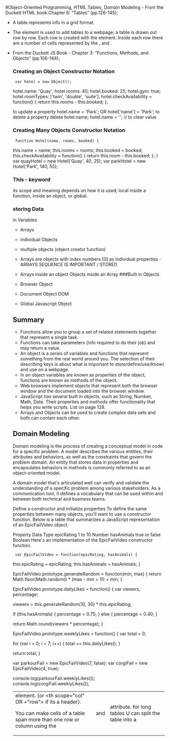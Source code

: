 #Object-Oriented Programming, HTML Tables,
Domain Modeling - From the Duckett HTML book:Chapter 6: 
“Tables” (pp.126-145);

+ A table represents info in a grid format.
+ The  <table> element is used to add tables to a webpage; a table is drawn out row by row. Each row is created with the  <tr> element. Inside each row there are a number of cells represented by the  <td> element. (or <th scope="col" OR +"row"> if its a header). 
+ You can make cells of a table span more than one row or column using the  <td rowspan="2"> and  <td rowcolumn="2"> attribute. for long tables U can split the table into a  <thead>, <tbody> and  <tfoot>.

+ From the Duckett JS Book - Chapter 3: “Functions, Methods, and Objects” (pp.106-144);

### Creating an Object Constructor Notation

     var hotel = new Object();
hotel.name: 'Quay';
hotel.rooms: 40;
hotel.booked: 25;
hotel.gym: true;
hotel.roomTypes: ['twin', 'double', 'suite'];
hotel.checkAvailability = function() {
    return this.rooms - this.booked;
  };

to update a property
hotel.name = 'Park'; OR
hotel['name'] = 'Park';
to delete a property
delete hotel.name;
hotel.name = ''; // to clear value

### Creating Many Objects Constructor Notation

     function Hotel(name, rooms, booked) {
  this.name = name;
  this.rooms = rooms;
  this.booked = booked;
  this.checkAvailability = function() {
    return this.room - this.booked;
  };
}
var quayHotel = new Hotel('Quay', 40, 25);
var parkHotel = new Hotel('Park', 140, 55);

### This - keyword
its scope and meaning depends on how it is used; local inside a function, inside an object, or global.
### storing Data
in Variables
+ Arrays
+ individual Objects
+ multiple objects (object creator function)
+ Arrays are objects with index numbers  [0] as individual properties - ARRAYS SEQUENCE IS IMPORTANT / STORED
+ Arrays inside an object Objects inside an Array
###Built in Objects

+ Browser Object
+ Document Object DOM
+ Global Javascript Object

## Summary
+ Functions allow you to group a set of related statements together that represent a single task.
+ Functions can take parameters (info required to do their job) and may return a value.
+ An object is a series of variables and functions that represent something from the real world around you. The selection of their describing keys is about what is important to store/define/use/know/ and use on a webpage.
+ In an object variables are known as properties of the object, functions are known as methods of the object.
+ Web browsers implement objects that represent both the browser window and the document loaded into the browser window.
+ JavaScript has several built in objects, such as String, Number, Math, Date. Their properties and methods offer functionality that helps you write scripts. List on page 128.
+ Arrays and Objects can be used to create complex data sets and both can contain each other.

## Domain Modeling

Domain modeling is the process of creating a conceptual model in code for a specific problem. A model describes the various entities, their attributes and behaviors, as well as the constraints that govern the problem domain. An entity that stores data in properties and encapsulates behaviors in methods is commonly referred to as an object-oriented model.

A domain model that's articulated well can verify and validate the understanding of a specific problem among various stakeholders. As a communication tool, it defines a vocabulary that can be used within and between both technical and business teams.

Define a constructor and initialize properties To define the same properties between many objects, you'll want to use a constructor function. Below is a table that summarizes a JavaScript representation of an EpicFailVideo object.

Property Data Type epicRating 1 to 10 Number hasAnimals true or false Boolean Here's an implementation of the EpicFailVideo constructor function.

     var EpicFailVideo = function(epicRating, hasAnimals) {
  this.epicRating = epicRating;
  this.hasAnimals = hasAnimals;
}

EpicFailVideo.prototype.generateRandom = function(min, max) {
  return Math.floor(Math.random() * (max - min + 1)) + min;
}

EpicFailVideo.prototype.dailyLikes = function() {
  var viewers, percentage;

  viewers = this.generateRandom(10, 30) * this.epicRating;

  if (this.hasAnimals) {
    percentage = 0.75;
  } else {
    percentage = 0.40;
  }

  return Math.round(viewers * percentage);
}

EpicFailVideo.prototype.weeklyLikes = function() {
  var total = 0;

  for (var i = 0; i < 7; i++) {
    total += this.dailyLikes();
  }

  return total;
}

var parkourFail = new EpicFailVideo(7, false);
var corgiFail = new EpicFailVideo(4, true);

console.log(parkourFail.weeklyLikes());
console.log(corgiFail.weeklyLikes());
